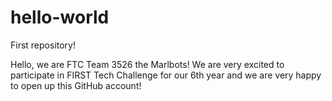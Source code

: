 # hello-world
First repository!

Hello, we are FTC Team 3526 the Marlbots!  We are very excited to participate in FIRST Tech Challenge for our 6th year and we are very happy to open up this GitHub account!
